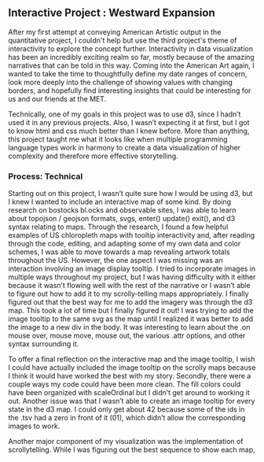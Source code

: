 ## Interactive Project : Westward Expansion

After my first attempt at conveying American Artistic output in the quantitative project, I couldn't help but use the third project's theme of interactivity to explore the concept further. Interactivity in data visualization has been an incredibly exciting realm so far, mostly because of the amazing narratives that can be told in this way. Coming into the American Art again, I wanted to take the time to thoughtfully define my date ranges of concern, look more deeply into the challenge of showing values with changing borders, and hopefully find interesting insights that could be interesting for us and our friends at the MET.

Technically, one of my goals in this project was to use d3, since I hadn’t used it in any previous projects. Also, I wasn’t expecting it at first, but I got to know html and css much better than I knew before. More than anything, this project taught me what it looks like when multiple programming language types work in harmony to create a data visualization of higher complexity and therefore more effective storytelling.

### Process: Technical

Starting out on this project, I wasn’t quite sure how I would be using d3, but I knew I wanted to include an interactive map of some kind. By doing research on bostocks bl.ocks and observable sites, I was able to learn about topojson / geojson formats, svgs, enter() update() exit(), and d3 syntax relating to maps. Through the research, I found a few helpful examples of US chloropleth maps with tooltip interactivity and, after reading through the code, editing, and adapting some of my own data and color schemes, I was able to move towards a map revealing artwork totals throughout the US. However, the one aspect I was missing was an interaction involving an image display tooltip. I tried to incorporate images in multiple ways throughout my project, but I was having difficulty with it either because it wasn’t flowing well with the rest of the narrative or I wasn’t able to figure out how to add it to my scrolly-telling maps appropriately. I finally figured out that the best way for me to add the imagery was through the d3 map. This took a lot of time but I finally figured it out! I was trying to add the image tooltip to the same svg as the map until I realized it was better to add the image to a new div in the body. It was interesting to learn about the .on mouse over, mouse move, mouse out, the various .attr options, and other syntax surrounding it.

To offer a final reflection on the interactive map and the image tooltip, I wish I could have actually included the image tooltip on the scrolly maps because I think it would have worked the best with my story. Secondly, there were a couple ways my code could have been more clean. The fill colors could have been organized with scaleOrdinal but I didn’t get around to working it out. Another issue was that I wasn’t able to create an image tooltip for every state in the d3 map. I could only get about 42 because some of the ids in the .tsv had a zero in front of it (01), which didn’t allow the corresponding images to work.

Another major component of my visualization was the implementation of scrollytelling. While I was figuring out the best sequence to show each map, 
